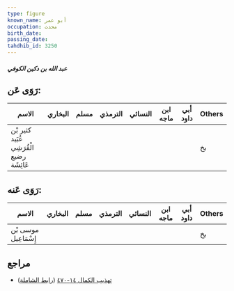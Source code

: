 ```yaml
---
type: figure
known_name: أبو عمر
occupation: محدث
birth_date:
passing_date:
tahdhib_id: 3250
---
```

##### عبد الله بن دكين الكوفي

## رَوَى عَن:
| الاسم                                    | البخاري | مسلم | الترمذي | النسائي | ابن ماجه | أبي داود | Others |
| ---------------------------------------- | ------- | ---- | ------- | ------- | -------- | -------- | ------ |
| كثير بْن عُبَيد الْقُرَشِي رضيع عَائِشَة |         |      |         |         |          |          | بخ     |
## رَوَى عَنه:
| الاسم                | البخاري | مسلم | الترمذي | النسائي | ابن ماجه | أبي داود | Others |
| -------------------- | ------- | ---- | ------- | ------- | -------- | -------- | ------ |
| موسى بْن إِسْمَاعِيل |         |      |         |         |          |          | بخ     |
## مراجع
- [تهذيب الكمال ١٤-٤٧٠](obsidian://open?vault=Tahdhib-al-Kamal&file=Figures/٣٢٥٠-عبد%20الله%20بن%20دكين%20الكوفي) ([رابط الشاملة](https://shamela.ws/book/3722/7398))